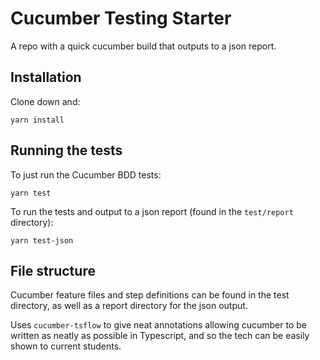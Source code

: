 # Cucumber Testing Starter

A repo with a quick cucumber build that outputs to a json report. 

## Installation

Clone down and:

`yarn install`

## Running the tests

To just run the Cucumber BDD tests: 

`yarn test`

To run the tests and output to a json report (found in the `test/report` directory): 

`yarn test-json`

## File structure

Cucumber feature files and step definitions can be found in the test directory, as well as a report directory for the json output. 

Uses `cucumber-tsflow` to give neat annotations allowing cucumber to be written as neatly as possible in Typescript, and so the tech can be easily shown to current students.
